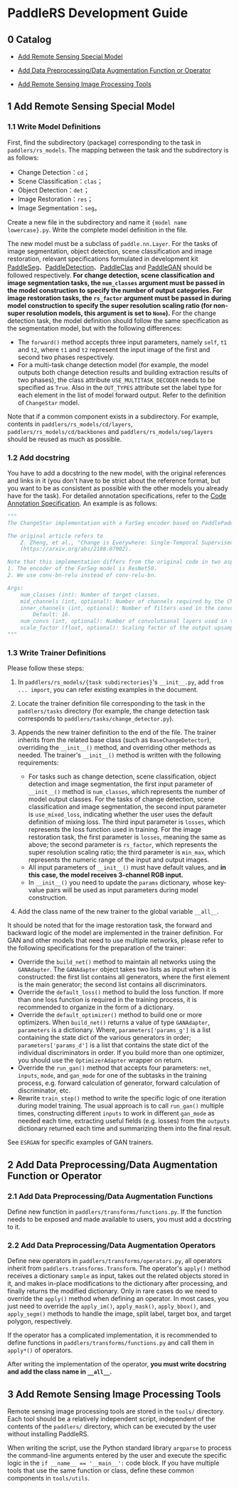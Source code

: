 # PaddleRS Development Guide

## 0 Catalog

- [Add Remote Sensing Special Model](#1-add-remote-sensing-special-model)

- [Add Data Preprocessing/Data Augmentation Function or Operator](#2-add-data-preprocessing/data-augmentation-function-or-operator)

- [Add Remote Sensing Image Processing Tools](#3-add-remote-sensing-image-processing-tools)

## 1 Add Remote Sensing Special Model

### 1.1 Write Model Definitions

First, find the subdirectory (package) corresponding to the task in `paddlers/rs_models`. The mapping between the task and the subdirectory is as follows:

- Change Detection：`cd`；
- Scene Classification：`clas`；
- Object Detection：`det`；
- Image Restoration：`res`；
- Image Segmentation：`seg`。

Create a new file in the subdirectory and name it `{model name lowercase}.py`.  Write the complete model definition in the file.

The new model must be a subclass of `paddle.nn.Layer`. For the tasks of image segmentation, object detection, scene classification and image restoration, relevant specifications formulated in development kit [PaddleSeg](https://github.com/PaddlePaddle/PaddleSeg)、[PaddleDetection](https://github.com/PaddlePaddle/PaddleDetection)、[PaddleClas](https://github.com/PaddlePaddle/PaddleClas) and [PaddleGAN](https://github.com/PaddlePaddle/PaddleGAN) should be followed respectively. **For change detection, scene classification and image segmentation tasks, the `num_classes` argument must be passed in the model construction to specify the number of output categories. For image restoration tasks, the `rs_factor` argument must be passed in during model construction to specify the super resolution scaling ratio (for non-super resolution models, this argument is set to `None`).** For the change detection task, the model definition should follow the same specification as the segmentation model, but with the following differences:

- The `forward()` method accepts three input parameters, namely `self`, `t1` and `t2`, where `t1` and `t2` represent the input image of the first and second two phases respectively.
- For a multi-task change detection model (for example, the model outputs both change detection results and building extraction results of two phases), the class attribute `USE_MULTITASK_DECODER` needs to be specified as `True`. Also in the `OUT_TYPES` attribute set the label type for each element in the list of model forward output. Refer to the definition of `ChangeStar` model.

Note that if a common component exists in a subdirectory. For example, contents in `paddlers/rs_models/cd/layers`, `paddlers/rs_models/cd/backbones` and `paddlers/rs_models/seg/layers` should be reused as much as possible.

### 1.2 Add docstring

You have to add a docstring to the new model, with the original references and links in it (you don't have to be strict about the reference format, but you want to be as consistent as possible with the other models you already have for the task). For detailed annotation specifications, refer to the [Code Annotation Specification](docstring.md). An example is as follows:

```python
"""
The ChangeStar implementation with a FarSeg encoder based on PaddlePaddle.

The original article refers to
    Z. Zheng, et al., "Change is Everywhere: Single-Temporal Supervised Object Change Detection in Remote Sensing Imagery"
    (https://arxiv.org/abs/2108.07002).

Note that this implementation differs from the original code in two aspects:
1. The encoder of the FarSeg model is ResNet50.
2. We use conv-bn-relu instead of conv-relu-bn.

Args:
    num_classes (int): Number of target classes.
    mid_channels (int, optional): Number of channels required by the ChangeMixin module. Default: 256.
    inner_channels (int, optional): Number of filters used in the convolutional layers in the ChangeMixin module.
        Default: 16.
    num_convs (int, optional): Number of convolutional layers used in the ChangeMixin module. Default: 4.
    scale_factor (float, optional): Scaling factor of the output upsampling layer. Default: 4.0.
"""
```

### 1.3 Write Trainer Definitions

Please follow these steps:

1. In `paddlers/rs_models/{task subdirectories}`'s `__init__.py`, add `from ... import`, you can refer existing examples in the document.

2. Locate the trainer definition file corresponding to the task in the `paddlers/tasks` directory (for example, the change detection task corresponds to `paddlers/tasks/change_detector.py`).

3. Appends the new trainer definition to the end of the file. The trainer inherits from the related base class (such as `BaseChangeDetector`), overriding the `__init__()` method, and overriding other methods as needed. The trainer's `__init__()` method is written with the following requirements:
    - For tasks such as change detection, scene classification, object detection and image segmentation, the first input parameter of `__init__()` method is `num_classes`, which represents the number of model output classes. For the tasks of change detection, scene classification and image segmentation, the second input parameter is `use_mixed_loss`, indicating whether the user uses the default definition of mixing loss. The third input parameter is `losses`, which represents the loss function used in training. For the image restoration task, the first parameter is `losses`, meaning the same as above; the second parameter is `rs_factor`, which represents the super resolution scaling ratio; the third parameter is `min_max`, which represents the numeric range of the input and output images.
    - All input parameters of `__init__()` must have default values, and **in this case, the model receives 3-channel RGB input.**
    - In `__init__()` you need to update the `params` dictionary, whose key-value pairs will be used as input parameters during model construction.

4. Add the class name of the new trainer to the global variable `__all__`.

It should be noted that for the image restoration task, the forward and backward logic of the model are implemented in the trainer definition. For GAN and other models that need to use multiple networks, please refer to the following specifications for the preparation of the trainer:
- Override the `build_net()` method to maintain all networks using the `GANAdapter`. The `GANAdapter` object takes two lists as input when it is constructed: the first list contains all generators, where the first element is the main generator; the second list contains all discriminators.
- Override the `default_loss()` method to build the loss function. If more than one loss function is required in the training process, it is recommended to organize in the form of a dictionary.
- Override the `default_optimizer()` method to build one or more optimizers. When `build_net()` returns a value of type `GANAdapter`, `parameters` is a dictionary. Where, `parameters['params_g']` is a list containing the state dict of the various generators in order; `parameters['params_d']` is a list that contains the state dict of the individual discriminators in order. If you build more than one optimizer, you should use the `OptimizerAdapter` wrapper on return.
- Override the `run_gan()` method that accepts four parameters: `net`, `inputs`, `mode`, and `gan_mode` for one of the subtasks in the training process, e.g. forward calculation of generator, forward calculation of discriminator, etc.
- Rewrite `train_step()` method to write the specific logic of one iteration during model training. The usual approach is to call `run_gan()` multiple times, constructing different `inputs` to work in different `gan_mode` as needed each time, extracting useful fields (e.g. losses) from the `outputs` dictionary returned each time and summarizing them into the final result.

See `ESRGAN` for specific examples of GAN trainers.

## 2 Add Data Preprocessing/Data Augmentation Function or Operator

### 2.1 Add Data Preprocessing/Data Augmentation Functions

Define new function in `paddlers/transforms/functions.py`. If the function needs to be exposed and made available to users, you must add a docstring to it.

### 2.2 Add Data Preprocessing/Data Augmentation Operators

Define new operators in `paddlers/transforms/operators.py`, all operators inherit from `paddlers.transforms.Transform`. The operator's `apply()` method receives a dictionary `sample` as input, takes out the related objects stored in it, and makes in-place modifications to the dictionary after processing, and finally returns the modified dictionary. Only in rare cases do we need to override the `apply()` method when defining an operator. In most cases, you just need to override the `apply_im()`, `apply_mask()`, `apply_bbox()`, and `apply_segm()` methods to handle the image, split label, target box, and target polygon, respectively.

If the operator has a complicated implementation, it is recommended to define functions in `paddlers/transforms/functions.py` and call them in `apply*()` of operators.

After writing the implementation of the operator, **you must write docstring and add the class name in `__all__`.**

## 3 Add Remote Sensing Image Processing Tools

Remote sensing image processing tools are stored in the `tools/` directory. Each tool should be a relatively independent script, independent of the contents of the `paddlers/` directory, which can be executed by the user without installing PaddleRS.

When writing the script, use the Python standard library `argparse` to process the command-line arguments entered by the user and execute the specific logic in the `if __name__ == '__main__':` code block. If you have multiple tools that use the same function or class, define these common components in `tools/utils`.
